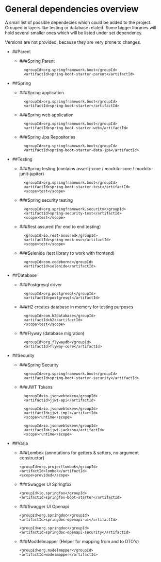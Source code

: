 # General dependencies overview

A small list of possible dependecies which could be added to the project. Grouped in layers like testing or database related. Some bigger libraries will hold several smaller ones which will be listed under set dependency.

Versions are not provided, because they are very prone to changes.

* ##Parent
  * ###Spring Parent
  
          <groupId>org.springframework.boot</groupId>
          <artifactId>spring-boot-starter-parent</artifactId>
 
  
* ##Spring
  * ###Spring application
  
          <groupId>org.springframework.boot</groupId>
          <artifactId>spring-boot-starter</artifactId>
  
  * ###Spring web application
  
          <groupId>org.springframework.boot</groupId>
          <artifactId>spring-boot-starter-web</artifactId>
  
  * ###Spring Jpa Repositories
  
          <groupId>org.springframework.boot</groupId>
          <artifactId>spring-boot-starter-data-jpa</artifactId>
  
* ##Testing
  * ###Spring testing  (contains assertj-core / mockito-core / mockito-junit-jupiter)
  
          <groupId>org.springframework.boot</groupId>
          <artifactId>spring-boot-starter-test</artifactId>
          <scope>test</scope>
    
  * ###Spring security testing
  
          <groupId>org.springframework.security</groupId>
          <artifactId>spring-security-test</artifactId>
          <scope>test</scope>
  
  * ###Rest assured (for end to end testing)

          <groupId>io.rest-assured</groupId>
          <artifactId>spring-mock-mvc</artifactId>
          <scope>test</scope>

  * ###Selenide (test library to work with frontend)

          <groupId>com.codeborne</groupId>
          <artifactId>selenide</artifactId>
  
* ##Database
  * ###Postgresql driver          

          <groupId>org.postgresql</groupId>
          <artifactId>postgresql</artifactId>
  
  * ###H2 creates database in memory for testing purposes
        
          <groupId>com.h2database</groupId>
          <artifactId>h2</artifactId>
          <scope>test</scope>
  
  * ###Flyway (database migration)
        
          <groupId>org.flywaydb</groupId>
          <artifactId>flyway-core</artifactId>

* ##Security
  * ###Spring Security
  
          <groupId>org.springframework.boot</groupId>
          <artifactId>spring-boot-starter-security</artifactId>

  * ###JWT Tokens

          <groupId>io.jsonwebtoken</groupId>
          <artifactId>jjwt-api</artifactId>

          <groupId>io.jsonwebtoken</groupId>
          <artifactId>jjwt-impl</artifactId>
          <scope>runtime</scope>

          <groupId>io.jsonwebtoken</groupId>
          <artifactId>jjwt-jackson</artifactId>
          <scope>runtime</scope>

* ##Varia
   * ###Lombok (annotations for getters & setters, no argument constructor)
  
         <groupId>org.projectlombok</groupId>
         <artifactId>lombok</artifactId>
         <scope>provided</scope>

   * ###Swagger UI Springfox

         <groupId>io.springfox</groupId>
         <artifactId>springfox-boot-starter</artifactId>
  
   * ###Swagger UI Openapi 

         <groupId>org.springdoc</groupId>
         <artifactId>springdoc-openapi-ui</artifactId>
  
         <groupId>org.springdoc</groupId>
         <artifactId>springdoc-openapi-security</artifactId>

   * ###Moddelmapper (Helper for mapping from and to DTO's)

         <groupId>org.modelmapper</groupId>
         <artifactId>modelmapper</artifactId>



            
      



      